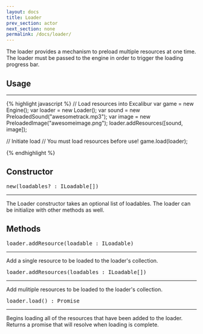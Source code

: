 ```yaml
---
layout: docs
title: Loader
prev_section: actor
next_section: none
permalink: /docs/loader/
---
```


The loader provides a mechanism to preload multiple resources at one time. The 
loader must be passed to the engine in order to trigger the loading progress
bar.

## Usage
--------
{% highlight javascript %}
// Load resources into Excalibur
var game = new Engine();
var loader = new Loader();
var sound = new PreloadedSound("awesometrack.mp3");
var image = new PreloadedImage("awesomeimage.png");
loader.addResources([sound, image]);

// Initiate load
// You must load resources before use!
game.load(loader);

{% endhighlight %}


## Constructor 
<pre>new(loadables? : ILoadable[])</pre>
--------------

The Loader constructor takes an optional list of loadables. The loader can
be initialize with other methods as well.

## Methods
<pre>loader.addResource(loadable : ILoadable)</pre>
--------------

Add a single resource to be loaded to the loader's collection.

<pre>loader.addResources(loadables : ILoadable[])</pre>
--------------

Add mulitiple resources to be loaded to the loader's collection.

<pre>loader.load() : Promise<any></pre>
--------------

Begins loading all of the resources that have been added to the loader. Returns
a promise that will resolve when loading is complete.
